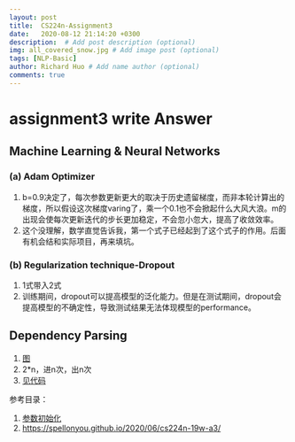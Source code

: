 ```yaml
---
layout: post
title:  CS224n-Assignment3
date:   2020-08-12 21:14:20 +0300
description:  # Add post description (optional)
img: all_covered_snow.jpg # Add image post (optional)
tags: [NLP-Basic]
author: Richard Huo # Add name author (optional)
comments: true
---
```

# assignment3 write Answer
## Machine Learning & Neural Networks
### (a) Adam Optimizer
1. b=0.9决定了，每次参数更新更大的取决于历史遗留梯度，而非本轮计算出的梯度，所以假设这次梯度varing了，乘一个0.1也不会掀起什么大风大浪。m的出现会使每次更新迭代的步长更加稳定，不会忽小忽大，提高了收敛效率。
2. 这个没理解，数学直觉告诉我，第一个式子已经起到了这个式子的作用。后面有机会结和实际项目，再来填坑。
### (b) Regularization technique-Dropout
1. 1式带入2式
2. 训练期间，dropout可以提高模型的泛化能力。但是在测试期间，dropout会提高模型的不确定性，导致测试结果无法体现模型的performance。

## Dependency Parsing
1. [图](https://spellonyou.github.io/2020/06/cs224n-19w-a3/)
2. 2*n，进n次，出n次
3. [见代码](https://github.com/yingtaoHuo/CS224n-assignment/tree/master/a3/student)

参考目录：
1. [参数初始化](https://andyljones.tumblr.com/post/110998971763/an-explanation-of-xavier-initialization)
2. https://spellonyou.github.io/2020/06/cs224n-19w-a3/
